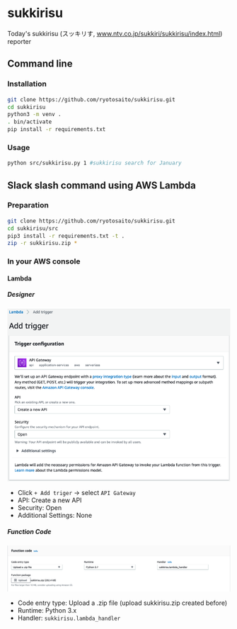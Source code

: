 # sukkirisu
Today's sukkirisu (スッキリす, www.ntv.co.jp/sukkiri/sukkirisu/index.html) reporter

## Command line
### Installation
```sh
git clone https://github.com/ryotosaito/sukkirisu.git
cd sukkirisu
python3 -m venv .
. bin/activate
pip install -r requirements.txt
```

### Usage
```sh
python src/sukkirisu.py 1 #sukkirisu search for January
```

## Slack slash command using AWS Lambda
### Preparation
```sh
git clone https://github.com/ryotosaito/sukkirisu.git
cd sukkirisu/src
pip3 install -r requirements.txt -t .
zip -r sukkirisu.zip *
```

### In your AWS console
#### Lambda
##### Designer

![setting sample](images/aws_apigateway.png)

- Click `+ Add triger` → select `API Gateway`
 - API: Create a new API
 - Security: Open
 - Additional Settings: None

##### Function Code

![setting sample](images/aws_lambda.png)

- Code entry type: Upload a .zip file (upload sukkirisu.zip created before)
- Runtime: Python 3.x
- Handler: `sukkirisu.lambda_handler`

